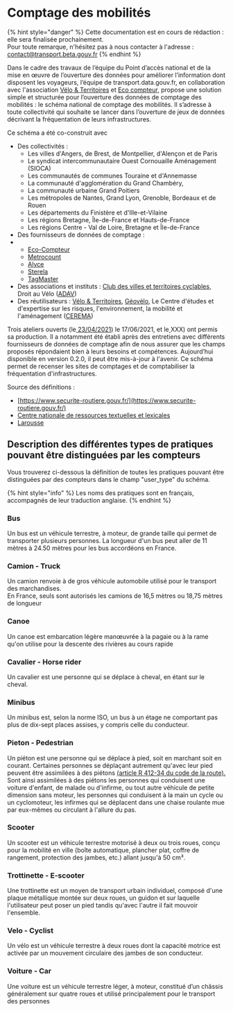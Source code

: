 # Comptage des mobilités

{% hint style="danger" %}
Cette documentation est en cours de rédaction : elle sera finalisée prochainement.  
Pour toute remarque, n'hésitez pas à nous contacter à l'adresse : [contact@transport.beta.gouv.fr](mailto:contact@transport.beta.gouv.fr)
{% endhint %}

Dans le cadre des travaux de l’équipe du Point d’accès national et de la mise en œuvre de l’ouverture des données pour améliorer l’information dont disposent les voyageurs, l’équipe de transport.data.gouv.fr, en collaboration avec l'association [Vélo & Territoires](https://www.velo-territoires.org/) et [Eco compteur](../velos-en-libre-service.md), propose une solution simple et structurée pour l’ouverture des données de comptage des mobilités : le schéma national de comptage des mobilités. Il s’adresse à toute collectivité qui souhaite se lancer dans l’ouverture de jeux de données décrivant la fréquentation de leurs infrastructures.

Ce schéma  a été co-construit avec 

* Des collectivités :
  * Les villes d'Angers, de Brest, de Montpellier, d'Alençon et de Paris
  * Le syndicat intercommunautaire Ouest Cornouaille Aménagement \(SIOCA\)
  * Les communautés de communes Touraine et d'Annemasse   
  * La communauté d'agglomération du Grand Chambéry, 
  * La communauté urbaine Grand Poitiers
  * Les métropoles de Nantes, Grand Lyon, Grenoble, Bordeaux et de Rouen 
  * Les départements du Finistère et d'Ille-et-Vilaine
  * Les régions Bretagne, Île-de-France et Hauts-de-France
  * Les régions Centre - Val de Loire, Bretagne et Île-de-France
* Des fournisseurs de données de comptage : 
* * [Eco-Compteur](https://www.eco-compteur.com/application/mobilite-douce-fr/?gclid=CjwKCAjwvuGJBhB1EiwACU1AiRLcEsPSqoFAdNFvOqMzZoDdrAU4YY8Brnx8k-qBtPSuk3hbQlQdDRoC1ucQAvD_BwE)
  * [Metrocount](https://metrocount.com/fr/)
  * [Alyce](https://alyce.fr/)
  * [Sterela](http://www.sterela.fr/)
  * [TagMaster](https://tagmaster.com/)
* Des associations et instituts : [Club des villes et territoires cyclables](https://villes-cyclables.org/), Droit au Vélo \([ADAV](https://droitauvelo.org/)\) 
* Des réutilisateurs : [Vélo & Territoires](https://www.velo-territoires.org/), [Géovélo](https://www.geovelo.fr/france/route), Le Centre d'études et d'expertise sur les risques, l'environnement, la mobilité et l'aménagement \([CEREMA](https://www.cerema.fr/fr)\)

Trois ateliers ouverts \(le[ ](https://doc.transport.data.gouv.fr/documentation/liste-des-rencontres-publiques/27-06-2019-infrastructures-cyclables)[23/04/2021](https://doc.transport.data.gouv.fr/documentation/liste-des-rencontres-publiques/23-04-2021-comptage-velo-1)\) le 17/06/2021, et le[ ](https://doc.transport.data.gouv.fr/documentation/liste-des-rencontres-publiques/27-08-2020-infrastructures-cyclables-3)XXX\) ont permis sa production. Il a notamment été établi après des entretiens avec différents fournisseurs de données de comptage afin de nous assurer que les champs proposés répondaient bien à leurs besoins et compétences. Aujourd’hui disponible en version 0.2.0, il peut être mis-à-jour à l'avenir. Ce schéma permet de recenser les sites de comptages et de comptabiliser la fréquentation d'infrastructures.  

Source des définitions : 

* [https://www.securite-routiere.gouv.fr/](https://www.securite-routiere.gouv.fr/)
* [Centre nationale de ressources textuelles et lexicales ](https://cnrtl.fr/definition)
* [Larousse ](https://www.larousse.fr/dictionnaires) 

## Description des différentes types de pratiques pouvant être distinguées par les compteurs 

Vous trouverez ci-dessous la définition de toutes les pratiques pouvant être distinguées par des compteurs dans le champ "user\_type"  du schéma. 

{% hint style="info" %}
Les noms des pratiques sont en français, accompagnés de leur traduction anglaise. 
{% endhint %}

### Bus

Un bus est un véhicule terrestre, à moteur, de grande taille qui permet de transporter plusieurs personnes. La longueur d'un bus peut aller de 11 mètres à 24.50 mètres pour les bus accordéons en France. 

### Camion - Truck 

Un camion renvoie à de gros véhicule automobile utilisé pour le transport des marchandises.  
En France, seuls sont autorisés les camions de 16,5 mètres ou 18,75 mètres de longueur

### Canoe

Un canoe est embarcation légère manœuvrée à la pagaie ou à la rame qu'on utilise pour la descente des rivières au cours rapide

### Cavalier - Horse rider

Un cavalier est une personne qui se déplace à cheval, en étant sur le cheval. 

### Minibus

Un minibus est, selon la norme ISO,  un bus à un étage ne comportant pas plus de dix-sept places assises, y compris celle du conducteur. 

### Pieton - Pedestrian 

Un piéton est une personne qui se déplace à pied, soit en marchant soit en courant. Certaines personnes se déplaçant autrement qu'avec leur pied peuvent être assimilées à des piétons [\(article R 412-34 du code de la route\).](https://www.legifrance.gouv.fr/affichCodeArticle.do?cidTexte=LEGITEXT000006074228&idArticle=LEGIARTI000023095936) Sont ainsi assimilées à des piétons les personnes qui conduisent une voiture d'enfant, de malade ou d'infirme, ou tout autre véhicule de petite dimension sans moteur, les personnes qui conduisent à la main un cycle ou un cyclomoteur,  les infirmes qui se déplacent dans une chaise roulante mue par eux-mêmes ou circulant à l'allure du pas.

### Scooter

Un scooter est un véhicule terrestre motorisé à deux ou trois roues, conçu pour la mobilité en ville \(boîte automatique, plancher plat, coffre de rangement, protection des jambes, etc.\) allant jusqu'à 50 cm³. 

### Trottinette - E-scooter

Une trottinette est un moyen de transport urbain individuel, composé d'une plaque métallique montée sur deux roues, un guidon et sur laquelle l'utilisateur peut poser un pied tandis qu'avec l'autre il fait mouvoir l'ensemble.

### Velo - Cyclist

Un vélo est un véhicule terrestre à deux roues dont la capacité motrice est activée par un mouvement circulaire des jambes de son conducteur. 

### Voiture - Car

Une voiture est un véhicule terrestre léger, à moteur, constitué d’un châssis généralement sur quatre roues et utilisé principalement pour le transport des personnes



### 





